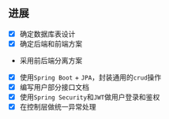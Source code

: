 ## 进展
 - [x] 确定数据库表设计
 - [x] 确定后端和前端方案
 - 采用前后端分离方案

 - [x] 使用`Spring Boot` + `JPA`，封装通用的`crud`操作
 - [x] 编写用户部分接口文档
 - [x] 使用`Spring Security`和`JWT`做用户登录和鉴权
 - [x] 在控制层做统一异常处理 
<!--stackedit_data:
eyJoaXN0b3J5IjpbLTc4MTk2MTc3Ml19
-->